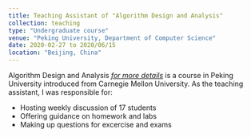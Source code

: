 ```yaml
---
title: Teaching Assistant of "Algorithm Design and Analysis"
collection: teaching
type: "Undergraduate course"
venue: "Peking University, Department of Computer Science"
date: 2020-02-27 to 2020/06/15
location: "Beijing, China"
---
```


Algorithm Design and Analysis [<i>for more details</i>](https://csd.cmu.edu/course-profiles/15-351-Algorithms-and-Advanced-Data-Structures) is a course in Peking University introduced from Carnegie Mellon University. As the teaching assistant, I was responsible for:
* Hosting weekly discussion of 17 students
* Offering guidance on homework and labs
* Making up questions for excercise and exams
